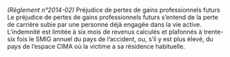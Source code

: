 _(Règlement n°2014-02)_ Préjudice de pertes de gains professionnels futurs
Le préjudice de pertes de gains professionnels futurs s’entend de la perte de carrière subie par une personne déjà engagée dans la vie active.
L’indemnité est limitée à six mois de revenus calculés et plafonnés à trente-six fois le SMIG annuel du pays de l’accident, ou, s’il y est plus élevé, du pays de l’espace CIMA où la victime a sa résidence habituelle.